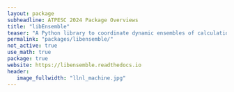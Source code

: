 ```yaml
---
layout: package
subheadline: ATPESC 2024 Package Overviews
title: "libEnsemble"
teaser: "A Python library to coordinate dynamic ensembles of calculations"
permalink: "packages/libensemble/"
not_active: true
use_math: true
package: true
website: https://libensemble.readthedocs.io
header:
   image_fullwidth: "llnl_machine.jpg"
---
```

